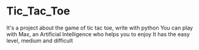 # Tic_Tac_Toe
It's a project about the game of tic tac toe, write with python
You can play with Max, an Artificial Intelligence who helps you to enjoy
It has the easy level, medium and difficult
